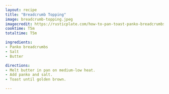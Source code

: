 ```yaml
---
layout: recipe
title: "Breadcrumb Topping"
image: breadcrumb-topping.jpeg
imagecredit: https://rusticplate.com/how-to-pan-toast-panko-breadcrumbs/
cooktime: T5m
totaltime: T5m

ingredients:
- Panko breadcrumbs
- Salt
- Butter

directions:
- Melt butter in pan on medium-low heat.
- Add panko and salt.
- Toast until golden brown.

---
```

